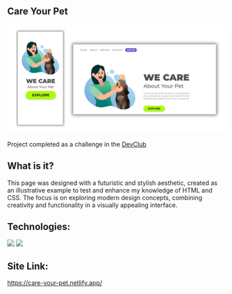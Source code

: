## Care Your Pet

<img src="Imgs/Designmp.jpg">

Project completed as a challenge in the <a href="https://aulas.devclub.com.br/m/courses">DevClub</a>

## What is it?

This page was designed with a futuristic and stylish aesthetic, created as an illustrative example
to test and enhance my knowledge of HTML and CSS. The focus is on exploring modern design concepts, 
combining creativity and functionality in a visually appealing interface.

## Technologies:

<img src="https://img.shields.io/badge/HTML5-E34F26?style=for-the-badge&logo=html5&logoColor=white">
<img src="https://img.shields.io/badge/CSS3-1572B6?style=for-the-badge&logo=css3&logoColor=white">

## Site Link:
https://care-your-pet.netlify.app/
